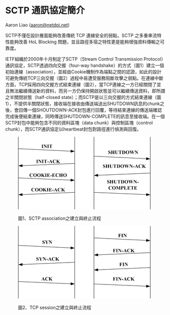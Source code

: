 # SCTP 通訊協定簡介

Aaron Liao (aaron@netdpi.net)

SCTP不僅在設計層面能夠改善傳統 TCP 連線安全的弱點，SCTP 之多重串流特性能夠改善 HoL Blocking 問題，並且路徑多宿之特性更是能夠增強資料傳輸之可靠度。

IETF組織於2000年十月制定了SCTP（Stream Control Transmission Protocol）通訊協定，SCTP透過四向交握（four-way handshake）的方式（圖1）建立一個初始連線（association），並經由Cookie機制作為端點之間的認證，如此的設計可避免傳統TCP三向交握（圖2）過程中易遭受服務阻斷攻擊之弱點。在連線中斷方面，TCP採用四向交握方式結束連線（圖2），當TCP連線之一方已經關閉了並且無法繼續傳送新的資料，而另一方仍保持開啟狀態並可以繼續傳送資料，即所謂之半關閉狀態（half-closed state）；而SCTP是以三向交握的方式結束連線（圖1），不提供半關閉狀態，接收端在接收由傳送端送出SHUTDOWN訊息的chunk之後，會回傳一個SHOUTDOWN-ACK封包進行回覆，等待結束連線的傳送端確認完成後便結束連線，同時傳送SHUTDOWN-COMPLETE的訊息至接收端。在一個SCTP封包中能夠包含不同的資料區塊（data chunk）與控制區塊（control chunk），而SCTP通訊協定以heartbeat封包對路徑進行偵測與回復。



<figure><img src="../../.gitbook/assets/image (4) (1).png" alt=""><figcaption><p>圖1、SCTP association之建立與終止流程</p></figcaption></figure>



<figure><img src="../../.gitbook/assets/image (6).png" alt=""><figcaption><p>圖2、TCP session之建立與終止流程</p></figcaption></figure>
